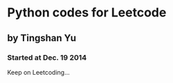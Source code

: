 Python codes for Leetcode
=======
 
by Tingshan Yu
-----------

### Started at Dec. 19 2014

Keep on Leetcoding...
